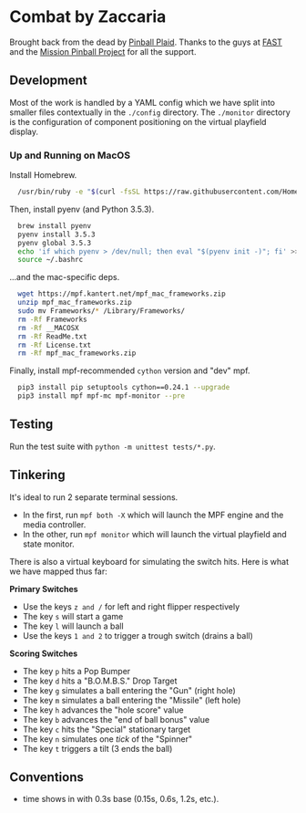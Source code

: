 Combat by Zaccaria
==================

Brought back from the dead by [Pinball Plaid](http://pinballplaid.com/). Thanks to the guys at [FAST](http://fastpinballdev.gdsocial.com/) and the [Mission Pinball Project](https://github.com/missionpinball) for all the support.


Development
-----------

Most of the work is handled by a YAML config which we have split into smaller
files contextually in the `./config` directory. The `./monitor` directory
is the configuration of component positioning on the virtual playfield display.

### Up and Running on MacOS

Install Homebrew.

```bash
  /usr/bin/ruby -e "$(curl -fsSL https://raw.githubusercontent.com/Homebrew/install/master/install)"
```

Then, install pyenv (and Python 3.5.3).

```bash
  brew install pyenv
  pyenv install 3.5.3
  pyenv global 3.5.3
  echo 'if which pyenv > /dev/null; then eval "$(pyenv init -)"; fi' >> ~/.bashrc
  source ~/.bashrc
```

...and the mac-specific deps.

```bash
  wget https://mpf.kantert.net/mpf_mac_frameworks.zip
  unzip mpf_mac_frameworks.zip
  sudo mv Frameworks/* /Library/Frameworks/
  rm -Rf Frameworks
  rm -Rf __MACOSX
  rm -Rf ReadMe.txt
  rm -Rf License.txt
  rm -Rf mpf_mac_frameworks.zip
```

Finally, install mpf-recommended `cython` version and "dev" mpf.

```bash
  pip3 install pip setuptools cython==0.24.1 --upgrade
  pip3 install mpf mpf-mc mpf-monitor --pre
```


Testing
-------

Run the test suite with `python -m unittest tests/*.py`.


Tinkering
---------

It's ideal to run 2 separate terminal sessions.

* In the first, run `mpf both -X` which will launch the MPF engine 
and the media controller.
* In the other, run `mpf monitor` which will launch the virtual 
playfield and state monitor.

There is also a virtual keyboard for simulating the switch hits. Here 
is what we have mapped thus far:

**Primary Switches**

* Use the keys `z and /` for left and right flipper respectively
* The key `s` will start a game
* The key `l` will launch a ball
* Use the keys `1 and 2` to trigger a trough switch (drains a ball)

**Scoring Switches**

* The key `p` hits a Pop Bumper
* The key `d` hits a "B.O.M.B.S." Drop Target
* The key `g` simulates a ball entering the "Gun" (right hole)
* The key `m` simulates a ball entering the "Missile" (left hole)
* The key `h` advances the "hole score" value
* The key `b` advances the "end of ball bonus" value
* The key `c` hits the "Special" stationary target
* The key `n` simulates one *tick* of the "Spinner"
* The key `t` triggers a tilt (3 ends the ball)

Conventions
-----------

* time shows in with 0.3s base (0.15s, 0.6s, 1.2s, etc.).
